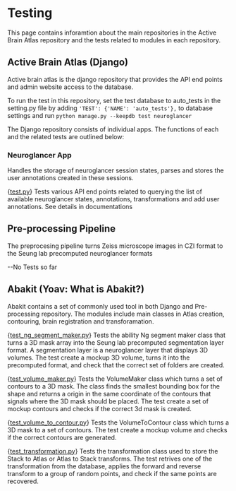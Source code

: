 # Testing
This page contains inforamtion about the main repositories in the Active Brain Atlas repository and the tests related to modules in each repository.
## Active Brain Atlas (Django)
Active brain atlas is the django repository that provides the API end points and admin website access to the database.  

To run the test in this repository, set the test database to auto_tests in the setting.py file by adding `'TEST': {'NAME': 'auto_tests'},` to database settings and run `python manage.py --keepdb test neuroglancer`

The Django repository consists of individual apps. The functions of each and the related tests are outlined below:

### Neuroglancer App
   Handles the storage of neuroglancer session states, parses and stores the user annotations created in these sessions.  

{[test.py](https://github.com/ActiveBrainAtlas2/activebrainatlasadmin/blob/master/neuroglancer/tests.py)}  Tests various API end points related to querying the list of available neuroglancer states, annotations, transformations and add user annotations.  See details in documentations

## Pre-processing Pipeline
The preprocesing pipeline turns Zeiss microscope images in CZI format to the Seung lab precomputed neuroglancer formats 

--No Tests so far

## Abakit   (Yoav: What is Abakit?)
Abakit contains a set of commonly used tool in both Django and Pre-processing repository.  The modules include main classes in Atlas creation, contouring, brain registration and transforamation.

{[test_ng_segment_maker.py](https://github.com/ActiveBrainAtlas2/abakit/blob/master/src/abakit/atlas/tests/test_ng_segment_maker.py)}  Tests the ability Ng segment maker class that turns a 3D mask array into the Seung lab precomputed segmentation layer format.  A segmentation layer is a neuroglancer layer that displays 3D volumes.  The test create a mockup 3D volume, turns it into the precomputed format, and check that the correct set of folders are created.

{[test_volume_maker.py](https://github.com/ActiveBrainAtlas2/abakit/blob/master/src/abakit/atlas/tests/test_volume_maker.py)}  Tests the VolumeMaker class which turns a set of contours to a 3D mask.  The class finds the smallest bounding box for the shape and returns a origin in the same coordinate of the contours that signals where the 3D mask should be placed.  The test create a set of mockup contours and checks if the correct 3d mask is created.

{[test_volume_to_contour.py](https://github.com/ActiveBrainAtlas2/abakit/blob/master/src/abakit/atlas/tests/test_volume_to_contour.py)}  Tests the VolumeToContour class which turns a 3D mask to a set of contours.  The test create a mockup volume and checks if the correct contours are generated.

{[test_transformation.py](https://github.com/ActiveBrainAtlas2/abakit/blob/master/src/abakit/atlas/tests/test_volume_to_contour.py)} Tests the transformation class used to store the Stack to Atlas or Atlas to Stack transforms.  The test retrives one of the transformation from the database, applies the forward and reverse transform to a group of random points, and check if the same points are recovered.
